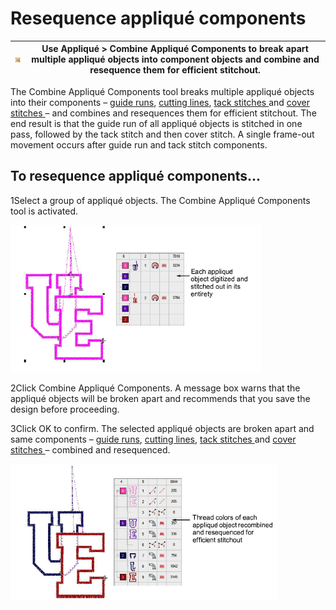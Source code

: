 # Resequence appliqué components

| ![CombineApplique.png](assets/CombineApplique.png) | Use Appliqué > Combine Appliqué Components to break apart multiple appliqué objects into component objects and combine and resequence them for efficient stitchout. |
| -------------------------------------------------- | ------------------------------------------------------------------------------------------------------------------------------------------------------------------- |

The Combine Appliqué Components tool breaks multiple appliqué objects into their components – [guide runs](../../glossary/glossary), [cutting lines](../../glossary/glossary), [tack stitches ](../../glossary/glossary)and [cover stitches ](../../glossary/glossary)– and combines and resequences them for efficient stitchout. The end result is that the guide run of all appliqué objects is stitched in one pass, followed by the tack stitch and then cover stitch. A single frame-out movement occurs after guide run and tack stitch components.

## To resequence appliqué components...

1Select a group of appliqué objects. The Combine Appliqué Components tool is activated.

![CombineComponents2.png](assets/CombineComponents2.png)

2Click Combine Appliqué Components. A message box warns that the appliqué objects will be broken apart and recommends that you save the design before proceeding.

3Click OK to confirm. The selected appliqué objects are broken apart and same components – [guide runs](../../glossary/glossary), [cutting lines](../../glossary/glossary), [tack stitches ](../../glossary/glossary)and [cover stitches ](../../glossary/glossary)– combined and resequenced.

![CombineComponents3.png](assets/CombineComponents3.png)
